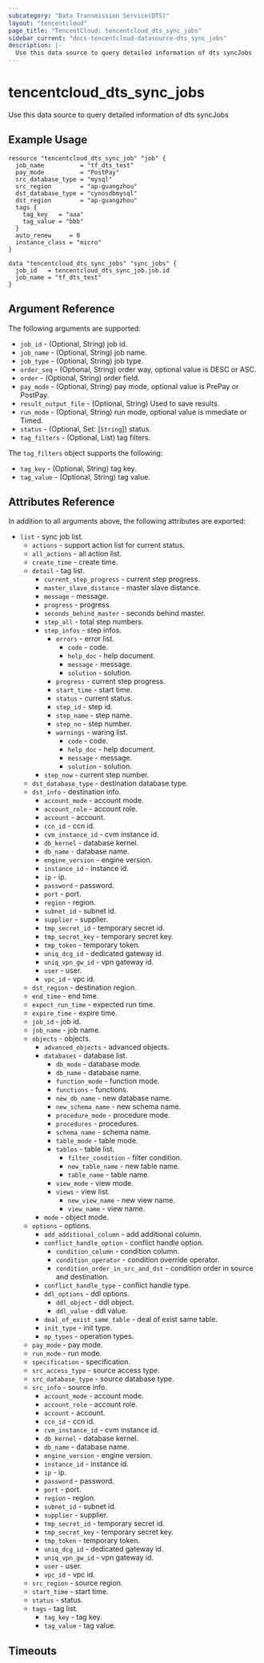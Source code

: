 ```yaml
---
subcategory: "Data Transmission Service(DTS)"
layout: "tencentcloud"
page_title: "TencentCloud: tencentcloud_dts_sync_jobs"
sidebar_current: "docs-tencentcloud-datasource-dts_sync_jobs"
description: |-
  Use this data source to query detailed information of dts syncJobs
---
```


# tencentcloud_dts_sync_jobs

Use this data source to query detailed information of dts syncJobs

## Example Usage

```hcl
resource "tencentcloud_dts_sync_job" "job" {
  job_name          = "tf_dts_test"
  pay_mode          = "PostPay"
  src_database_type = "mysql"
  src_region        = "ap-guangzhou"
  dst_database_type = "cynosdbmysql"
  dst_region        = "ap-guangzhou"
  tags {
    tag_key   = "aaa"
    tag_value = "bbb"
  }
  auto_renew     = 0
  instance_class = "micro"
}

data "tencentcloud_dts_sync_jobs" "sync_jobs" {
  job_id   = tencentcloud_dts_sync_job.job.id
  job_name = "tf_dts_test"
}
```

## Argument Reference

The following arguments are supported:

* `job_id` - (Optional, String) job id.
* `job_name` - (Optional, String) job name.
* `job_type` - (Optional, String) job type.
* `order_seq` - (Optional, String) order way, optional value is DESC or ASC.
* `order` - (Optional, String) order field.
* `pay_mode` - (Optional, String) pay mode, optional value is PrePay or PostPay.
* `result_output_file` - (Optional, String) Used to save results.
* `run_mode` - (Optional, String) run mode, optional value is mmediate or Timed.
* `status` - (Optional, Set: [`String`]) status.
* `tag_filters` - (Optional, List) tag filters.

The `tag_filters` object supports the following:

* `tag_key` - (Optional, String) tag key.
* `tag_value` - (Optional, String) tag value.

## Attributes Reference

In addition to all arguments above, the following attributes are exported:

* `list` - sync job list.
  * `actions` - support action list for current status.
  * `all_actions` - all action list.
  * `create_time` - create time.
  * `detail` - tag list.
    * `current_step_progress` - current step progress.
    * `master_slave_distance` - master slave distance.
    * `message` - message.
    * `progress` - progress.
    * `seconds_behind_master` - seconds behind master.
    * `step_all` - total step numbers.
    * `step_infos` - step infos.
      * `errors` - error list.
        * `code` - code.
        * `help_doc` - help document.
        * `message` - message.
        * `solution` - solution.
      * `progress` - current step progress.
      * `start_time` - start time.
      * `status` - current status.
      * `step_id` - step id.
      * `step_name` - step name.
      * `step_no` - step number.
      * `warnings` - waring list.
        * `code` - code.
        * `help_doc` - help document.
        * `message` - message.
        * `solution` - solution.
    * `step_now` - current step number.
  * `dst_database_type` - destination database type.
  * `dst_info` - destination info.
    * `account_mode` - account mode.
    * `account_role` - account role.
    * `account` - account.
    * `ccn_id` - ccn id.
    * `cvm_instance_id` - cvm instance id.
    * `db_kernel` - database kernel.
    * `db_name` - database name.
    * `engine_version` - engine version.
    * `instance_id` - instance id.
    * `ip` - ip.
    * `password` - password.
    * `port` - port.
    * `region` - region.
    * `subnet_id` - subnet id.
    * `supplier` - supplier.
    * `tmp_secret_id` - temporary secret id.
    * `tmp_secret_key` - temporary secret key.
    * `tmp_token` - temporary token.
    * `uniq_dcg_id` - dedicated gateway id.
    * `uniq_vpn_gw_id` - vpn gateway id.
    * `user` - user.
    * `vpc_id` - vpc id.
  * `dst_region` - destination region.
  * `end_time` - end time.
  * `expect_run_time` - expected run time.
  * `expire_time` - expire time.
  * `job_id` - job id.
  * `job_name` - job name.
  * `objects` - objects.
    * `advanced_objects` - advanced objects.
    * `databases` - database list.
      * `db_mode` - database mode.
      * `db_name` - database name.
      * `function_mode` - function mode.
      * `functions` - functions.
      * `new_db_name` - new database name.
      * `new_schema_name` - new schema name.
      * `procedure_mode` - procedure mode.
      * `procedures` - procedures.
      * `schema_name` - schema name.
      * `table_mode` - table mode.
      * `tables` - table list.
        * `filter_condition` - filter condition.
        * `new_table_name` - new table name.
        * `table_name` - table name.
      * `view_mode` - view mode.
      * `views` - view list.
        * `new_view_name` - new view name.
        * `view_name` - view name.
    * `mode` - object mode.
  * `options` - options.
    * `add_additional_column` - add additional column.
    * `conflict_handle_option` - conflict handle option.
      * `condition_column` - condition column.
      * `condition_operator` - condition override operator.
      * `condition_order_in_src_and_dst` - condition order in source and destination.
    * `conflict_handle_type` - conflict handle type.
    * `ddl_options` - ddl options.
      * `ddl_object` - ddl object.
      * `ddl_value` - ddl value.
    * `deal_of_exist_same_table` - deal of exist same table.
    * `init_type` - init type.
    * `op_types` - operation types.
  * `pay_mode` - pay mode.
  * `run_mode` - run mode.
  * `specification` - specification.
  * `src_access_type` - source access type.
  * `src_database_type` - source database type.
  * `src_info` - source info.
    * `account_mode` - account mode.
    * `account_role` - account role.
    * `account` - account.
    * `ccn_id` - ccn id.
    * `cvm_instance_id` - cvm instance id.
    * `db_kernel` - database kernel.
    * `db_name` - database name.
    * `engine_version` - engine version.
    * `instance_id` - instance id.
    * `ip` - ip.
    * `password` - password.
    * `port` - port.
    * `region` - region.
    * `subnet_id` - subnet id.
    * `supplier` - supplier.
    * `tmp_secret_id` - temporary secret id.
    * `tmp_secret_key` - temporary secret key.
    * `tmp_token` - temporary token.
    * `uniq_dcg_id` - dedicated gateway id.
    * `uniq_vpn_gw_id` - vpn gateway id.
    * `user` - user.
    * `vpc_id` - vpc id.
  * `src_region` - source region.
  * `start_time` - start time.
  * `status` - status.
  * `tags` - tag list.
    * `tag_key` - tag key.
    * `tag_value` - tag value.


## Timeouts

<no value>


